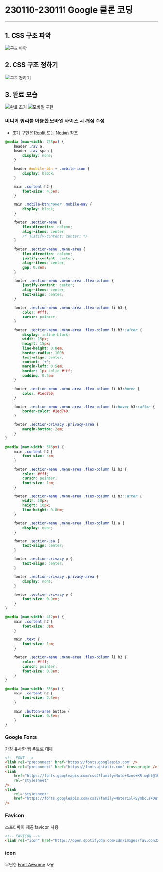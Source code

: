 # 230110-230111 Google 클론 코딩

---

## 1. CSS 구조 파악

![구조 파악](./image/image.png)

## 2. CSS 구조 정하기

![구조 정하기](./image/image-1.png)

## 3. 완료 모습

![완료 초기](./image/image-2.png)
![모바일 구현](https://github.com/daisy4251/spotify-clone-web/assets/105619361/dd2585e9-eecd-4a07-b6cc-d3261f6b06f5)

### 미디어 쿼리를 이용한 모바일 사이즈 시 깨짐 수정

- 초기 구현은
  [Replit](https://d01c67be-98c7-416e-ab23-dce592f099ce-00-2souyyah294vt.sisko.repl.co/) 또는
  [Notion](https://teal-catcher-309.notion.site/230110-230111-Google-bede8e5927f8483d873a2f16147f378a?pvs=74) 참조

```css
@media (max-width: 768px) {
	header .nav a,
	header .nav span {
		display: none;
	}

	header #mobile-btn + .mobile-icon {
		display: block;
	}

	main .content h2 {
		font-size: 4.5em;
	}

	main .mobile-btn:hover .mobile-nav {
		display: block;
	}

	footer .section-menu {
		flex-direction: column;
		align-items: center;
		/* justify-content: center; */
	}

	footer .section-menu .menu-area {
		flex-direction: column;
		justify-content: center;
		align-items: center;
		gap: 0.8em;
	}

	footer .section-menu .menu-area .flex-column {
		justify-content: center;
		align-items: center;
		text-align: center;
	}

	footer .section-menu .menu-area .flex-column li h3 {
		color: #fff;
		cursor: pointer;
	}

	footer .section-menu .menu-area .flex-column li h3::after {
		display: inline-block;
		width: 15px;
		height: 15px;
		line-height: 0.8em;
		border-radius: 100%;
		text-align: center;
		content: '+';
		margin-left: 0.5em;
		border: 1px solid #fff;
		padding: 0.5em;
	}

	footer .section-menu .menu-area .flex-column li h3:hover {
		color: #1ed760;
	}

	footer .section-menu .menu-area .flex-column li:hover h3::after {
		border-color: #1ed760;
	}

	footer .section-privacy .privacy-area {
		margin-bottom: 2em;
	}
}

@media (max-width: 576px) {
	main .content h2 {
		font-size: 4em;
	}

	footer .section-menu .menu-area .flex-column li h3 {
		color: #fff;
		cursor: pointer;
		font-size: 1em;
	}

	footer .section-menu .menu-area .flex-column li h3::after {
		width: 10px;
		height: 10px;
		line-height: 0.8em;
	}

	footer .section-menu .menu-area .flex-column li a {
		display: none;
	}

	footer .section-usa {
		text-align: center;
	}

	footer .section-privacy p {
		text-align: center;
	}

	footer .section-privacy .privacy-area {
		display: none;
	}

	footer .section-privacy p {
		font-size: 0.9em;
	}
}

@media (max-width: 472px) {
	main .content h2 {
		font-size: 3em;
	}

	main .text {
		font-size: 1em;
	}

	footer .section-menu .menu-area .flex-column li h3 {
		color: #fff;
		cursor: pointer;
		font-size: 0.8em;
	}
}

@media (max-width: 356px) {
	main .content h2 {
		font-size: 2.5em;
	}

	main .button-area button {
		font-size: 0.8em;
	}
}
```

### Google Fonts

가장 유사한 웹 폰트로 대체

```html
<!-- FONT -->
<link rel="preconnect" href="https://fonts.googleapis.com" />
<link rel="preconnect" href="https://fonts.gstatic.com" crossorigin />
<link
	href="https://fonts.googleapis.com/css2?family=Noto+Sans+KR:wght@100;300;700&display=swap"
	rel="stylesheet"
/>
<link
	rel="stylesheet"
	href="https://fonts.googleapis.com/css2?family=Material+Symbols+Outlined:opsz,wght,FILL,GRAD@20..48,100..700,0..1,-50..200"
/>
```

### Favicon

스포티파이 제공 favicon 사용

```html
<!-- FAVICON -->
<link rel="icon" href="https://open.spotifycdn.com/cdn/images/favicon32.b64ecc03.png" />
```

### Icon

무난한 [Font Awsome](https://fontawesome.com/) 사용
